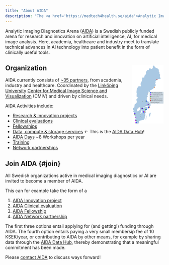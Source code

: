 ```yaml
---
title: "About AIDA"
description: "The <a href='https://medtech4health.se/aida'>Analytic Imaging Diagnostics Arena</a>"
---
```

Analytic Imaging Diagnostics Arena ([AIDA](https://medtech4health.se/aida)) is a
Swedish publicly funded arena for research and innovation on artificial
intelligence, AI, for medical image analysis. Here, academia, healthcare and
industry meet to translate technical advances in AI technology into patient
benefit in the form of clinically useful tools.

## Organization
<div><img id="aida-map" src="/assets/images/aida-map.png" alt="Distribution of AIDA partners in Sweden" style="float: right; width: 20%; margin-top: -5ex; cursor: pointer;"></div>
<script src="https://cdnjs.cloudflare.com/ajax/libs/viewerjs/1.3.2/viewer.min.js"></script>
<script>const viewer = new Viewer(document.getElementById('aida-map'));</script>

AIDA currently consists of
[~35 partners](https://medtech4health.se/en/aida-en-2/aida-organization/),
from academia, industry and healthcare.
Coordinated by the [Linköping University](https://liu.se)
[Center for Medical Image Science and Visualization](https://liu.se/cmiv) (CMIV)
and driven by clinical needs.

AIDA Activities include:
* [Research & innovation projects](https://medtech4health.se/en/aida-en-2/innovation-projects/)
* [Clinical evaluations](https://medtech4health.se/en/clinical-evaluations/)
* [Fellowships](https://medtech4health.se/en/aida-en-2/15836-2/)
* [Data, compute & storage services](/) &larr; This is the [AIDA Data Hub](/)!
* [AIDA Days](https://medtech4health.se/en/aida-en-2/) ~8 Workshops per year
* [Training](https://medtech4health.se/en/aida-en-2/)
* [Network partnerships](https://medtech4health.se/aida-en/network-partner/)

## Join AIDA {#join}
All Swedish organizations active in medical imaging diagnostics or AI are
invited to become a member of AIDA.

This can for example take the form of a
1. [AIDA Innovation project](https://medtech4health.se/apply-for-innovation-project/)
2. [AIDA Clinical evaluation](https://medtech4health.se/en/apply-for-clinical-evaluation/)
3. [AIDA Fellowship](https://medtech4health.se/apply-for-clinical-fellowship/)
4. [AIDA Network partnership](https://medtech4health.se/aida-en/network-partner/)

The first three options entail applying for (and getting!) funding through AIDA.
The fourth option entails paying a very small membersip fee of 10 KSEK/year, or
contributing to AIDA by other means, for example by sharing data through the
[AIDA Data Hub](/), thereby demonstrating that a meaningful commitment has been
made.

Please [contact AIDA](mailto:aida@nbis.se) to discuss ways forward!
